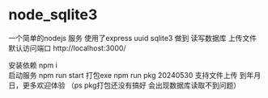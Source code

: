# node_sqlite3
一个简单的nodejs 服务 使用了express uuid sqlite3 做到 读写数据库 上传文件
默认访问端口 http://localhost:3000/

安装依赖   npm i  
启动服务   npm run start
打包exe    npm run pkg
20240530
支持文件上传 到年月日，更多欢迎体验 （ps pkg打包还没有搞好 会出现数据库读取不到问题）


